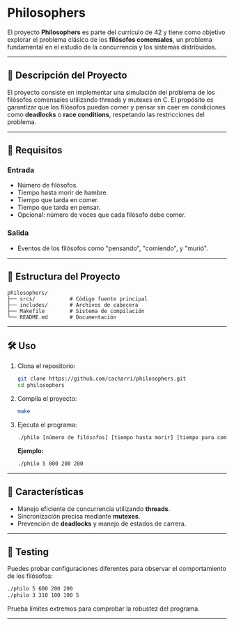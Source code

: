 # Philosophers

El proyecto **Philosophers** es parte del currículo de 42 y tiene como objetivo explorar el problema clásico de los **filósofos comensales**, un problema fundamental en el estudio de la concurrencia y los sistemas distribuidos.

---

## 🚀 Descripción del Proyecto

El proyecto consiste en implementar una simulación del problema de los filósofos comensales utilizando threads y mutexes en C. El propósito es garantizar que los filósofos puedan comer y pensar sin caer en condiciones como **deadlocks** o **race conditions**, respetando las restricciones del problema.

---

## 🔧 Requisitos

### Entrada
- Número de filósofos.
- Tiempo hasta morir de hambre.
- Tiempo que tarda en comer.
- Tiempo que tarda en pensar.
- Opcional: número de veces que cada filósofo debe comer.

### Salida
- Eventos de los filósofos como "pensando", "comiendo", y "murió".

---

## 📁 Estructura del Proyecto

```plaintext
philosophers/
├── srcs/           # Código fuente principal
├── includes/       # Archivos de cabecera
├── Makefile        # Sistema de compilación
└── README.md       # Documentación
```

---

## 🛠️ Uso

1. Clona el repositorio:
   ```bash
   git clone https://github.com/cacharri/philosophers.git
   cd philosophers
   ```

2. Compila el proyecto:
   ```bash
   make
   ```

3. Ejecuta el programa:
   ```bash
   ./philo [número de filósofos] [tiempo hasta morir] [tiempo para comer] [tiempo para pensar] [veces que deben comer (opcional)]
   ```

   **Ejemplo:**
   ```bash
   ./philo 5 800 200 200
   ```

---

## 🌟 Características

- Manejo eficiente de concurrencia utilizando **threads**.
- Sincronización precisa mediante **mutexes**.
- Prevención de **deadlocks** y manejo de estados de carrera.

---

## 🧪 Testing

Puedes probar configuraciones diferentes para observar el comportamiento de los filósofos:

```bash
./philo 5 600 200 200
./philo 3 310 100 100 5
```

Prueba límites extremos para comprobar la robustez del programa.

---
